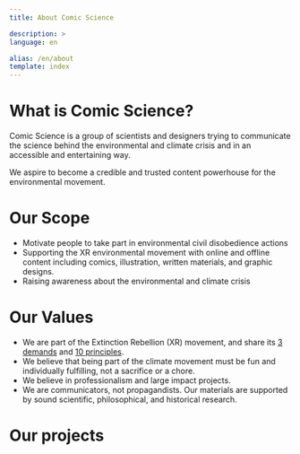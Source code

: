 ```yaml
---
title: About Comic Science

description: >
language: en

alias: /en/about
template: index
---
```


# What is Comic Science?

Comic Science is a group of scientists and designers trying to communicate the science behind the environmental and climate crisis and in an accessible and entertaining way.

We aspire to become a credible and trusted content powerhouse for the environmental movement.

# Our Scope

* Motivate people to take part in environmental civil disobedience actions
* Supporting the XR environmental movement with online and offline content including comics, illustration, written materials, and graphic designs.
* Raising awareness about the environmental and climate crisis

# Our Values

* We are part of the Extinction Rebellion (XR) movement, and share its [3 demands](https://rebellion.earth/the-truth/demands/) and [10 principles](https://rebellion.earth/the-truth/about-us/).
* We believe that being part of the climate movement must be fun and individually fulfilling, not a sacrifice or a chore.
* We believe in professionalism and large impact projects.
* We are communicators, not propagandists. Our materials are supported by sound scientific, philosophical, and historical research.


# Our projects

<!-- @template "projects" -->
